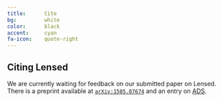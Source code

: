```yaml
---
title:      Cite
bg:         white
color:      black
accent:     cyan
fa-icon:    quote-right
---
```


## Citing Lensed

We are currently waiting for feedback on our submitted paper on Lensed. There
is a preprint available at [`arXiv:1505.07674`](http://arxiv.org/abs/1505.07674)
and an entry on [ADS](http://adsabs.harvard.edu/abs/2015arXiv150507674T).
